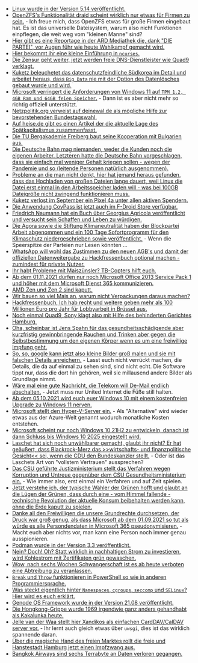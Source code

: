 * [Linux wurde in der Version 5.14 veröffentlicht.](https://lwn.net/Articles/867706/rss)
* [OpenZFS's Funktionalität draid scheint wirklich nur etwas für Firmen zu sein.](https://utcc.utoronto.ca/~cks/space/blog/solaris/ZFSDRaidNotes) - Ich freue mich, dass OpenZFS etwas für große Firmen eingebaut hat. Es ist das universelle Dateisystem, warum also nicht Funktionen einpflegen, die weit weg vom "kleinen Manne" sind?
* [Hier gibt es eine Reportage in der ARD Mediathek die, dank "DIE PARTEI", vor Augen führ wie heute Wahlkampf gemacht wird.](https://blog.fefe.de/?ts=9fd53f2f)
* [Hier bekommt ihr eine kleine Einführung in `ncurses`.](https://opensource.com/article/21/8/guess-number-game-ncurses-linux)
* [Die Zensur geht weiter, jetzt werden freie DNS-Dienstleister wie Quad9 verklagt.](https://freiheitsrechte.org/quad9/)
* [Kuketz beleuchetet das datenschutzfeindliche Südkorea im Detail und arbeitet heraus, dass `Big Data` nie mit der Option des Datenlösches gebaut wurde und wird.](https://www.kuketz-blog.de/das-in-der-corona-pandemie-viel-zitierte-beispiel-suedkorea-eine-datenschutz-analyse/)
* [Microsoft verringert die Anforderungen von Windows 11 auf `TPM 1.2, 4GB Ram und 64GB feien Speicher`.](https://www.windowspro.de/news/microsoft-verringert-systemvoraussetzungen-fuer-windows-11-installation-nicht-unterstuetzter) - Dann ist es aber nicht mehr so richtig offiziell unterstützt.
* [Netzpolitik.org verweist auf deinewal.de als mögliche Hilfe zur bevorstehenden Bundestagswahl.](https://netzpolitik.org/2021/bundestagswahl-2021-wahlhilfe-tool-wertet-abstimmungsverhalten-aus/)
* [Auf heise.de gibt es einen Artikel der die aktuelle Lage des Spätkapitalismus zusammenfasst.](http://blog.todamax.net/2021/kaufen-sie-kein-elektroauto-von-falschen-konsum-versprechungen/)
* [Die TU Bergakademie Freiberg baut seine Kooperation mit Bulgarien aus.](https://www.mdr.de/nachrichten/sachsen/chemnitz/freiberg/kooperation-tu-freiberg-sofia-100.html)
* [Die Deutsche Bahn mag niemanden, weder die Kunden noch die eigenen Arbeiter. Letzteren hatte die Deutsche Bahn vorgeschlagen, dass sie einfach mal weniger Gehalt kriegen sollen - wegen der Pandemie und so (leitende Personen natürlich ausgenommen).](https://blog.fefe.de/?ts=9fd27efb)
* [Probleme an die man nicht denkt, hier hat jemand heraus gefunden, dass das Hochladen von großen Dateien lange dauert, weil Linux die Datei erst einmal in den Arbeitsspeicher laden will - was bei 100GB Dateigröße nicht zwingend funktionieren muss.](https://www.brendangregg.com/blog/2021-08-30/high-rate-of-paging.html)
* [Kuketz verlost im September ein Pixel 4a unter allen aktiven Spendern.](https://www.kuketz-blog.de/vergabe-an-unterstuetzer-google-pixel-4a-mit-grapheneos/)
* [Die Anwendung CovPass ist jetzt auch im F-Droid Store verfügbar.](https://netzpolitik.org/2021/digitaler-impfnachweis-covpass-app-nun-google-frei-verfuegbar/)
* [Friedrich Naumann hat ein Buch über Georgius Agricola veröffentlicht und versucht sein Schaffen und Leben zu würdigen.](https://knappenverein.de/neue-veroeffentlichung-zu-georgius-agricola-von-friedrich-naumann/)
* [Die Agora sowie die Stiftung Klimaneutralität haben der Blockpartei Arbeit abgenommen und ein 100 Tage Sofortprogramm für den Klimaschutz niedergeschrieben sowie veröffentlicht.](https://www.sonnenseite.com/de/politik/das-klimaschutz-sofortprogramm-fuer-die-ersten-100-tage/) - Wenn die Speerspitze der Parteien nur Lesen könnten ...
* [WhatsApp will wohl das Zustimmen zu den neuen AGB's und damit der offiziellen Datenweitergabe zu Hackfressenbuch optional machen - zumindest für private Nutzer.](https://www.borncity.com/blog/2021/08/31/hat-whatsapp-nun-einen-mittelweg-fr-seine-agb-benutzerzustimmung-gefunden/)
* [Ihr habt Probleme mit Maiszünsler? TB-Copters hilft euch.](https://www.tb-copters.com/)
* [Ab dem 01.11.2021 dürfen nur noch Microsoft Office 2013 Service Pack 1 und höher mit dem Microsoft Dienst 365 kommunizieren.](https://www.borncity.com/blog/2021/08/31/alte-outlook-versionen-kein-zugriff-mehr-auf-office-365-microsoft-365-dienste-ab-1-nov-2021/)
* [AMD Zen und Zen 2 sind kaputt.](https://www.borncity.com/blog/2021/08/31/meltdown-hnliche-schwachstelle-in-amd-zen-und-zen-2/)
* [Wir bauen so viel Mais an, warum nicht Verpackungen daraus machen?](https://www.sonnenseite.com/de/wissenschaft/verpackungen-aus-popcorn/)
* [Hackfressenbuch, Ich hab recht und weitere geben mehr als 100 Millionen Euro pro Jahr für Lobbyarbeit in Brüssel aus.](https://netzpolitik.org/2021/lobbycontrol-studie-digitalbranche-laesst-sich-lobbying-in-bruessel-100-millionen-euro-im-jahr-kosten/)
* [Noch einmal Quad9, Sony klagt also mit Hilfe des behinderten Gerichtes Hamburg.](https://netzpolitik.org/2021/edit-policy-quad9-in-stoererhaftung-neue-rechtsunsicherheit-fuer-dns-resolver/)
* [Oha, scheinbar ist Jens Spahn für das gesundheitsschädigende aber kurzfristig gewinnbringende Rauchen und Trinken aber gegen die Selbstbestimmung um den eigenen Körper wenn es um eine freiwillige Impfung geht.](https://tuxproject.de/blog/2021/08/raucher-entkrankenversichern/)
* [So, so, google kann jetzt also kleine Bilder groß malen und sie mit falschen Details anreichern.](https://blog.fefe.de/?ts=9fd0d777) - Lasst euch nicht verrückt machen, die Details, die da auf einmal zu sehen sind, sind nicht echt. Die Software tippt nur, dass die dort hin gehören, weil sie millausend andere Bilder als Grundlage nimmt.
* [Wäre mal eine gute Nachricht, die Telekom will De-Mail endlich abschalten.](https://www.borncity.com/blog/2021/08/31/aus-fr-de-mail-die-telekom-schaltet-ab/) - Jetzt muss nur United Internet die Füße still halten.
* [Ab dem 05.10.2021 wird euch euer Windows 10 mit einem kostenfreien Upgrade zu Windows 11 nerven.](https://www.borncity.com/blog/2021/08/31/windows-11-am-5-oktober-2021-geht-es-los/)
* [Microsoft stellt den Hyper-V-Server ein.](https://www.windowspro.de/news/microsoft-stellt-kostenlosen-hyper-v-server-2022-ein/04852.html) - Als "Alternative" wird wieder etwas aus der Azure-Welt genannt wodurch monatliche Kosten entstehen.
* [Microsoft scheint nur noch Windows 10 21H2 zu entwickeln, danach ist dann Schluss bis Windows 10 2025 eingestellt wird.](https://www.borncity.com/blog/2021/08/31/wird-windows-10-21h2-build-19044-das-letzte-funktionsupdate/)
* [Laschet hat sich noch unwählbarer gemacht, glaubt ihr nicht? Er hat geäußert, dass Blackrock-Merz das >>wirtschafts- und finanzpolitische Gesicht<< sei, wenn die CDU den Bundeskanzler stellt.](https://blog.fefe.de/?ts=9fd04f10) - Oder ist das Laschets Art von "vollstem Vertrauen" aussprechen?
* [Das CSU geführte Justizministerium stellt das Verfahren wegen Korruption und Untreue gegenüber dem CSU Gesundheitsministerium ein.](https://blog.fefe.de/?ts=9fd0bb10) - Wie immer also, erst einmal ein Verfahren und auf Zeit spielen.
* [Jetzt verstehe ich, der typische Wähler der Grünen hofft und glaubt an die Lügen der Grünen, dass durch eine - vom Himmel fallende - technische Revolution der aktuelle Konsum beibehalten werden kann, ohne die Erde kaputt zu spielen.](https://tuxproject.de/blog/2021/09/enkelbrieftrick/)
* [Danke all den Freiwilligen die unsere Grundrechte durchsetzen, der Druck war groß genug, als dass Microsoft ab dem 01.09.2021 so tut als würde es alle Persondendaten in Microsoft 365 pseudonymisieren.](https://www.borncity.com/blog/2021/09/01/microsoft-365-nderung-in-der-privatsphren-grundeinstellung-zum-1-9-2021/) - Macht euch aber nichts vor, man kann eine Person noch immer genau ausspionieren.
* [Podman wurde in der Version 3.3 veröffentlicht.](https://podman.io/releases/2021/08/31/podman-release-v3.3.0.html)
* [Nein? Doch! Oh? Statt wirklich in nachhaltigen Strom zu investieren, wird Kohlestrom mit Zertifikaten grün gewaschen.](https://www.sonnenseite.com/de/wirtschaft/wie-unternehmen-in-deutschland-greenwashing-bei-oekostrom-betreiben/)
* [Wow, nach sechs Wochen Schwangerschaft ist es ab heute verboten eine Abtreibung zu veranlassen.](https://blog.fefe.de/?ts=9fd18f80)
* [`Break` und `Throw` funktionieren in PowerShell so wie in anderen Programmiersprache.](https://sid-500.com/2021/09/01/powershell-difference-between-the-break-and-throw-statement/)
* [Was steckt eigentlich hinter `Namespaces`, `cgroups`, `seccomp` und `SELinux`? Hier wird es euch erklärt.](https://opensource.com/article/21/8/container-linux-technology)
* [Genode OS Framework wurde in der Version 21.08 veröffentlicht.](https://www.phoronix.com/scan.php?page=news_item&px=Genode-OS-21.08)
* [Die Hongkong-Grippe wurde 1969 irgendwie ganz anders gehandhabt als Kakalunka heute.](https://www.novo-argumente.com/artikel/war_willy_brandt_ein_massenmoerder)
* [Jelle van der Waa stellt hier Xandikos als einfachen CardDAV/CalDAV server vor.](https://vdwaa.nl/xandikos-server-setup.html) - Ihr lernt auch gleich etwas über `uwsgi`, dies ist das wirklich spannende daran.
* [Über die magische Hand des freien Marktes rollt die freie und Hanstestadt Hamburg jetzt einen Impfzwang aus.](https://verfassungsblog.de/privilegierung-geimpfter-und-faktischer-impfzwang/)
* [Bangkok Airways sind sechs Terrabyte an Daten verloren gegangen.](https://www.bleepingcomputer.com/news/security/lockbit-gang-leaks-bangkok-airways-data-hits-accenture-customers/)

